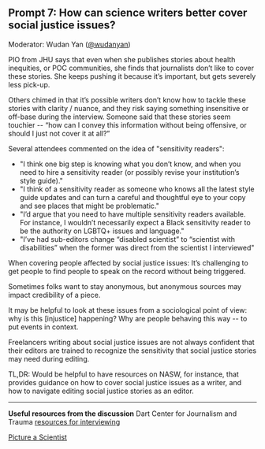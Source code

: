 ## Prompt 7: How can science writers better cover social justice issues?
Moderator: Wudan Yan ([\@wudanyan](https://twitter.com/wudanyan))

PIO from JHU says that even when she publishes stories about health inequities, or POC communities, she finds that journalists don’t like to cover these stories. She keeps pushing it because it’s important, but gets severely less pick-up. 

Others chimed in that it’s possible writers don’t know how to tackle these stories with clarity / nuance, and they risk saying something insensitive or off-base during the interview. Someone said that these stories seem touchier -- “how can I convey this information without being offensive, or should I just not cover it at all?” 

Several attendees commented on the idea of "sensitivity readers":  
* "I think one big step is knowing what you don’t know, and when you need to hire a sensitivity reader (or possibly revise your institution’s style guide)."  
* "I think of a sensitivity reader as someone who knows all the latest style guide updates and can turn a careful and thoughtful eye to your copy and see places that might be problematic."  
* "I’d argue that you need to have multiple sensitivity readers available. For instance, I wouldn’t necessarily expect a Black sensitivity reader to be the authority on LGBTQ+ issues and language."  
* "I’ve had sub-editors change “disabled scientist” to “scientist with disabilities” when the former was direct from the scientist I interviewed"  

When covering people affected by social justice issues: It’s challenging to get people to find people to speak on the record without being triggered. 

Sometimes folks want to stay anonymous, but anonymous sources may impact credibility of a piece.

It may be helpful to look at these issues from a sociological point of view: why is this [injustice] happening? Why are people behaving this way -- to put events in context. 

Freelancers writing about social justice issues are not always confident that their editors are trained to recognize the sensitivity that social justice stories may need during editing. 

TL,DR: Would be helpful to have resources on NASW, for instance, that provides guidance on how to cover social justice issues as a writer, and how to navigate editing social justice stories as an editor. 

*****

**Useful resources from the discussion**
Dart Center for Journalism and Trauma [resources for interviewing](https://dartcenter.org/resources?page=1&topic%5B0%5D=76)

[Picture a Scientist](https://www.pictureascientist.com/)
